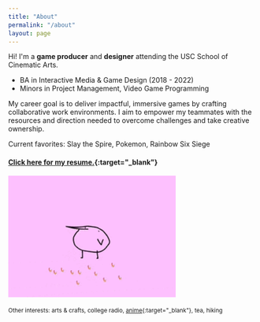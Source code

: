 ```yaml
---
title: "About"
permalink: "/about"
layout: page
---
```

 
Hi! I'm a <b><orange>game producer</orange></b> and <b><green>designer</green></b> attending the USC School of Cinematic Arts.
 
* BA in Interactive Media & Game Design (2018 - 2022)
* Minors in Project Management, Video Game Programming
 
My career goal is to deliver impactful, immersive games by crafting collaborative work environments. I aim to empower my teammates with the resources and direction needed to overcome challenges and take creative ownership.
 
Current favorites: Slay the Spire, Pokemon, Rainbow Six Siege
 
#### [Click here for my resume.](https://www.linkedin.com/in/michelleliu6/){:target="_blank"}
 
<img src="/assets/images/kero.gif" alt="kero" width="340"/>
 
<small>Other interests: arts & crafts, college radio, [anime](https://anilist.co/user/KeroMichelle/){:target="_blank"}, tea, hiking</small>
